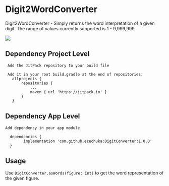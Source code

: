 # Digit2WordConverter
Digit2WordConverter - Simply returns the word interpretation of a given digit. 
The range of values currently supported is 1 - 9,999,999.

[![](https://jitpack.io/v/ezechuka/Digit2WordConverter.svg)](https://jitpack.io/#ezechuka/Digit2WordConverter)

## Dependency Project Level
     Add the JitPack repository to your build file

     Add it in your root build.gradle at the end of repositories:
       allprojects {
           repositories {
               ...
               maven { url 'https://jitpack.io' }
           }
       }
  
## Dependency App Level
    Add dependency in your app module

	  dependencies {
	        implementation 'com.github.ezechuka:DigitConverter:1.0.0'
	  }

      
## Usage
Use `DigitConverter.asWords(figure: Int)` to get the word representation of the given figure.
